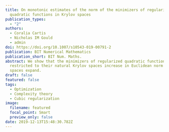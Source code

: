 ```yaml
---
title: On monotonic estimates of the norm of the minimizers of regularized
  quadratic functions in Krylov spaces
publication_types:
  - "2"
authors:
  - Coralia Cartis
  - Nicholas IM Gould
  - admin
doi: https://doi.org/10.1007/s10543-019-00791-2
publication: BIT Numerical Mathematics
publication_short: BIT Num. Maths.
abstract: We show that the minimizers of regularized quadratic functions
  restricted to their natural Krylov spaces increase in Euclidean norm as the
  spaces expand.
draft: false
featured: false
tags:
  - Optimization
  - Complexity theory
  - Cubic regularization
image:
  filename: featured
  focal_point: Smart
  preview_only: false
date: 2019-12-13T15:48:30.782Z
---
```


